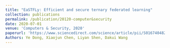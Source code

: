 ```yaml
---
title: "EaSTFLy: Efficient and secure ternary federated learning"
collection: publications
permalink: /publication/20120-computer&security
date: 2020-07-01
venue: 'Computers & Security, 2020'
paperurl: 'https://www.sciencedirect.com/science/article/pii/S0167404820300985'
Authors: Ye Dong, Xiaojun Chen, Liyan Shen, Dakui Wang
---
```

